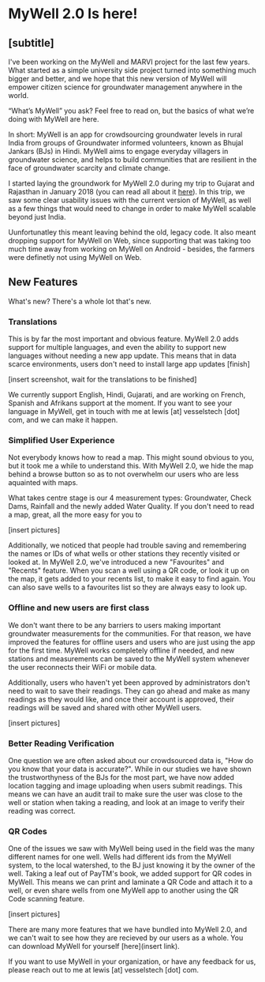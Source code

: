 # MyWell 2.0 Is here!
## [subtitle]


I've been working on the MyWell and MARVI project for the last few years. What started as a simple university side project turned into something much bigger and better, and we hope that this new version of MyWell will empower citizen science for groundwater management anywhere in the world.

“What’s MyWell” you ask? Feel free to read on, but the basics of what we’re doing with MyWell are here.

In short: MyWell is an app for crowdsourcing groundwater levels in rural India from groups of Groundwater informed volunteers, known as Bhujal Jankars (BJs) in Hindi. MyWell aims to engage everyday villagers in groundwater science, and helps to build communities that are resilient in the face of groundwater scarcity and climate change.

I started laying the groundwork for MyWell 2.0 during my trip to Gujarat and Rajasthan in January 2018 (you can read all about it [here](https://medium.com/vessels/water-wells-and-workshops-69b540efe58e)). In this trip, we saw some clear usability issues with the current version of MyWell, as well as a few things that would need to change in order to make MyWell scalable beyond just India.

Uunfortunatley this meant leaving behind the old, legacy code. It also meant dropping support for MyWell on Web, since supporting that was taking too much time away from working on MyWell on Android - besides, the farmers were definetly not using MyWell on Web.


## New Features

What's new? There's a whole lot that's new.

### Translations

This is by far the most important and obvious feature. MyWell 2.0 adds support for multiple languages, and even the ability to support new languages without needing a new app update. This means that in data scarce environments, users don't need to install large app updates [finish]

[insert screenshot, wait for the translations to be finished]

We currently support English, Hindi, Gujarati, and are working on French, Spanish and Afrikans support at the moment. If you want to see your language in MyWell, get in touch with me at lewis [at] vesselstech [dot] com, and we can make it happen.


### Simplified User Experience

Not everybody knows how to read a map. This might sound obvious to you, but it took me a while to understand this. With MyWell 2.0, we hide the map behind a browse button so as to not overwhelm our users who are less aquainted with maps.

What takes centre stage is our 4 measurement types: Groundwater, Check Dams, Rainfall and the newly added Water Quality. If you don't need to read a map, great, all the more easy for you to

[insert pictures]

Additionally, we noticed that people had trouble saving and remembering the names or IDs of what wells or other stations they recently visited or looked at. In MyWell 2.0, we've introduced a new "Favourites" and "Recents" feature. When you scan a well using a QR code, or look it up on the map, it gets added to your recents list, to make it easy to find again. You can also save wells to a favourites list so they are always easy to look up.


### Offline and new users are first class

We don't want there to be any barriers to users making important groundwater measurements for the communities. For that reason, we have improved the features for offline users and users who are just using the app for the first time. MyWell works completely offline if needed, and new stations and measurements can be saved to the MyWell system whenever the user reconnects their WiFi or mobile data.

Additionally, users who haven't yet been approved by administrators don't need to wait to save their readings. They can go ahead and make as many readings as they would like, and once their account is approved, their readings will be saved and shared with other MyWell users.

[insert pictures]


### Better Reading Verification

One question we are often asked about our crowdsourced data is, "How do you know that your data is accurate?". While in our studies we have shown the trustworthyness of the BJs for the most part, we have now added location tagging and image uploading when users submit readings. This means we can have an audit trail to make sure the user was close to the well or station when taking a reading, and look at an image to verify their reading was correct.


### QR Codes

One of the issues we saw with MyWell being used in the field was the many different names for one well. Wells had different ids from the MyWell system, to the local watershed, to the BJ just knowing it by the owner of the well. Taking a leaf out of PayTM's book, we added support for QR codes in MyWell. This means we can print and laminate a QR Code and attach it to a well, or even share wells from one MyWell app to another using the QR Code scanning feature.

[insert pictures]


There are many more features that we have bundled into MyWell 2.0, and we can't wait to see how they are recieved by our users as a whole. You can download MyWell for yourself [here](insert link). 

If you want to use MyWell in your organization, or have any feedback for us, please reach out to me at lewis [at] vesselstech [dot] com.

